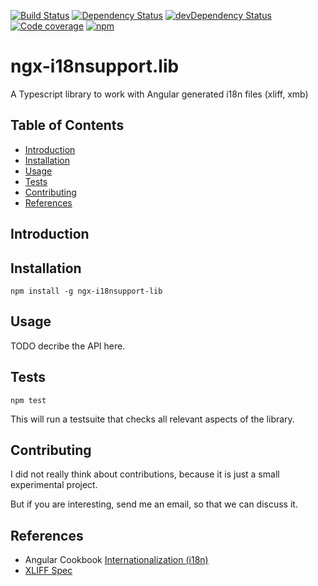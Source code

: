 [![Build Status][travis-badge]][travis-badge-url]
[![Dependency Status][david-badge]][david-badge-url]
[![devDependency Status][david-dev-badge]][david-dev-badge-url]
[![Code coverage][coverage-badge]][coverage-badge-url]
[![npm][npm-badge]][npm-badge-url]

ngx-i18nsupport.lib
=========

A Typescript library to work with Angular generated i18n files (xliff, xmb)

## Table of Contents

* [Introduction](#introduction)
* [Installation](#installation)
* [Usage](#usage)
* [Tests](#tests)
* [Contributing](#contributing)
* [References](#references)

## Introduction

## Installation

  `npm install -g ngx-i18nsupport-lib`
  
## Usage

TODO decribe the API here.

## Tests

  `npm test`
  
This will run a testsuite that checks all relevant aspects of the library.

## Contributing

I did not really think about contributions, because it is just a small experimental project.

But if you are interesting, send me an email, so that we can discuss it.

## References

* Angular Cookbook [Internationalization (i18n)](https://angular.io/docs/ts/latest/cookbook/i18n.html)
* [XLIFF Spec](http://docs.oasis-open.org/xliff/xliff-core/xliff-core.html)

[travis-badge]: https://travis-ci.org/martinroob/ngx-i18nsupport-lib.svg?branch=master
[travis-badge-url]: https://travis-ci.org/martinroob/ngx-i18nsupport-lib
[david-badge]: https://david-dm.org/martinroob/ngx-i18nsupport-lib.svg
[david-badge-url]: https://david-dm.org/martinroob/ngx-i18nsupport-lib
[david-dev-badge]: https://david-dm.org/martinroob/ngx-i18nsupport-lib/dev-status.svg
[david-dev-badge-url]: https://david-dm.org/martinroob/ngx-i18nsupport-lib?type=dev
[npm-badge]: https://badge.fury.io/js/ngx-i18nsupport-lib.svg
[npm-badge-url]: https://badge.fury.io/js/ngx-i18nsupport-lib
[coverage-badge]: https://coveralls.io/repos/github/martinroob/ngx-i18nsupport-lib/badge.svg
[coverage-badge-url]: https://coveralls.io/github/martinroob/ngx-i18nsupport-lib
